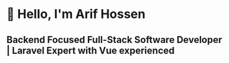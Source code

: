 # 👋 Hello, I'm Arif Hossen

## Backend Focused Full-Stack Software Developer | Laravel Expert with Vue experienced
<!--
With over 4 years of professional experience, I architect and build scalable web applications with a focus on Laravel excellence. I specialize in developing robust backend systems and creating seamless full-stack solutions that deliver exceptional user experiences.

### 🚀 Core Competencies

- **Backend Architecture**: Designing high-performance Laravel applications with clean, maintainable codebases
- **API Development**: Creating RESTful APIs following industry best practices and security standards
- **Database Optimization**: Implementing efficient database designs and query optimization strategies
- **Full-Stack Integration**: Connecting Laravel backends with Vue.js and modern frontend frameworks
- **Technical Leadership**: Guiding development teams and making strategic technical decisions to ensure project success

### 💻 Technical Stack

```javascript
const technologies = {
    backend: {
        core: ['PHP 8+', 'Laravel', 'RESTful APIs'],
        frameworks: ['Laravel', 'Livewire', 'FilamentPHP'],
        testing: ['PHPUnit', 'Pest']
    },
    frontend: ['Vue.js', 'Alpine.js', 'TypeScript', 'Tailwind CSS'],
    database: ['MySQL', 'Query Optimization'],
    devOps: ['Git', 'Docker', 'CI/CD', 'AWS', 'Linux'],
    tools: ['Postman', 'Apidog'],
    patterns: ['SOLID', 'Repository Pattern', 'Service Layer'],
    OS: ['Linux', 'MacOS', 'Windows']
};
```

### 🌟 Professional Experience

## Senior Web Developer
**2018 - PRESENT**  
*Self-employed*  
- Developed and delivered web applications for 20+ clients across diverse industries
- Rescued troubled projects by providing expert technical solutions and guidance
- Architected scalable SaaS applications supporting hundreds of companies
- Implemented social media integrations and third-party SDKs for enhanced functionality

```Technologies: Laravel, PHP, Livewire, Filament, Vue, Nuxt, JavaScript, MySQL, TailwindCSS```

## Full-Stack Developer
**DEC 2021 - MAY 2023**  
*Activity Smart Inc — Remote Contract*

- Architected and deployed a manufacturing-focused SaaS platform for activity and floor management
- Implemented task scheduling and automated reporting systems, significantly reducing manual workload
- Developed interactive features including SPA architecture, drag-and-drop interfaces, and multi-layered data tables
- Optimized application performance for enterprise-level usage

```Technologies: Laravel, PHP, Livewire, AlpineJS, TailwindCSS, TALL-stack```

## Full-Stack Developer
**NOV 2021 - AUG 2023**  
*Foxpair Media Inc — Remote Contract*

- Led development of a comprehensive Real Estate platform handling property buying, selling, and rental transactions
- Designed and implemented a Transportation Management System for truck rental operations
- Integrated mapping solutions and location-based services using Mapbox API
- Built responsive, user-friendly interfaces for complex data visualization

```Technologies: Laravel, PHP, Livewire, AlpineJS, TailwindCSS, Realstate SDK, Mapbox API```

### 🏆 Key Achievements

- Led development of mission-critical applications serving thousands of users
- Implemented CI/CD pipelines resulting in 40% faster deployment cycles
- Mentored junior developers and conducted technical training sessions
- Contributed to open-source projects within the Laravel ecosystem

<br/>

<a href="https://app.daily.dev/arifhossendev"><img align="right" src="https://api.daily.dev/devcards/v2/p2FgjQxxUstNyVgLZKREJ.png?r=yma" width="300" alt="Arif Hossen's Dev Card"/></a>
<img height=200 src="https://github-readme-stats.vercel.app/api/top-langs?username=arifhossen-dev&layout=compact&langs_count=8&card_width=320" />

### 🤝 Let's Connect

- 📫 Email: [arifhossen.dev@gmail.com](mailto:arifhossen.dev@gmail.com)
- 💼 LinkedIn: [arifhossen-dev](https://www.linkedin.com/in/arifhossen-dev)
- 🌐 Portfolio: [arifhossen.dev](https://arifhossen.dev)
- 🐦 X: [@ArifHossenDev](https://x.com/ArifHossenDev)
- 📝 Medium: [@arifhossen.dev](https://medium.com/@arifhossen.dev)

<br/>

---

💻 **Available for Remote Position** with European and UK-based companies seeking Laravel expertise. I specialize in building scalable, maintainable applications that solve complex business problems. Particularly interested in SaaS, e-commerce, and enterprise solutions where I can leverage my full-stack capabilities to deliver high-quality software.
-->
